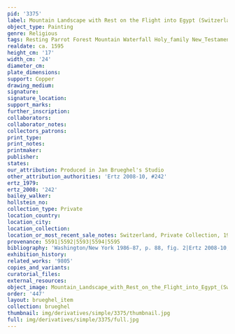 ```yaml
---
pid: '3375'
label: Mountain Landscape with Rest on the Flight into Egypt (Switzerland)
object_type: Painting
genre: Religious
tags: Resting Parrot Forest Mountain Waterfall Holy_family New_Testament
realdate: ca. 1595
height_cm: '17'
width_cm: '24'
diameter_cm: 
plate_dimensions: 
support: Copper
drawing_medium: 
signature: 
signature_location: 
support_marks: 
further_inscription: 
collaborators: 
collaborator_notes: 
collectors_patrons: 
print_type: 
print_notes: 
printmaker: 
publisher: 
states: 
our_attribution: Produced in Jan Brueghel's Studio
other_attribution_authorities: 'Ertz 2008-10, #242'
ertz_1979: 
ertz_2008: '242'
bailey_walker: 
hollstein_no: 
collection_type: Private
location_country: 
location_city: 
location_collection: 
location_or_most_recent_sale_notes: Switzerland, Private Collection, 1982
provenance: 5591|5592|5593|5594|5595
bibliography: 'Washington/New York 1986-87, p. 88, fig. 2|Ertz 2008-10, cat. #242'
exhibition_history: 
related_works: '9805'
copies_and_variants: 
curatorial_files: 
external_resources: 
object_image: Mountain_Landscape_with_Rest_on_the_Flight_into_Egypt_(Switzerland).jpg
order: '447'
layout: brueghel_item
collection: brueghel
thumbnail: img/derivatives/simple/3375/thumbnail.jpg
full: img/derivatives/simple/3375/full.jpg
---
```

